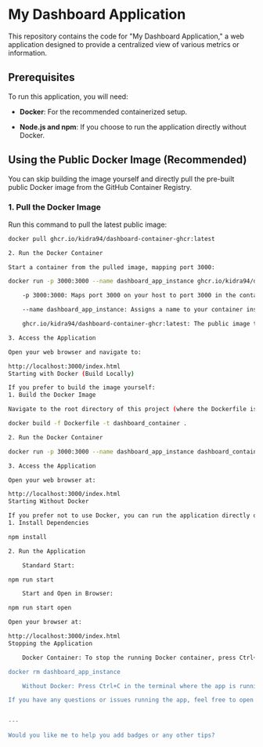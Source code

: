 # My Dashboard Application

This repository contains the code for "My Dashboard Application," a web application designed to provide a centralized view of various metrics or information.

## Prerequisites

To run this application, you will need:

* **Docker**: For the recommended containerized setup.

* **Node.js and npm**: If you choose to run the application directly without Docker.

## Using the Public Docker Image (Recommended)

You can skip building the image yourself and directly pull the pre-built public Docker image from the GitHub Container Registry.

### 1. Pull the Docker Image

Run this command to pull the latest public image:

```bash
docker pull ghcr.io/kidra94/dashboard-container-ghcr:latest

2. Run the Docker Container

Start a container from the pulled image, mapping port 3000:

docker run -p 3000:3000 --name dashboard_app_instance ghcr.io/kidra94/dashboard-container-ghcr:latest

    -p 3000:3000: Maps port 3000 on your host to port 3000 in the container.

    --name dashboard_app_instance: Assigns a name to your container instance (optional).

    ghcr.io/kidra94/dashboard-container-ghcr:latest: The public image tag.

3. Access the Application

Open your web browser and navigate to:

http://localhost:3000/index.html
Starting with Docker (Build Locally)

If you prefer to build the image yourself:
1. Build the Docker Image

Navigate to the root directory of this project (where the Dockerfile is located) and run:

docker build -f Dockerfile -t dashboard_container .

2. Run the Docker Container

docker run -p 3000:3000 --name dashboard_app_instance dashboard_container

3. Access the Application

Open your web browser at:

http://localhost:3000/index.html
Starting Without Docker

If you prefer not to use Docker, you can run the application directly on your machine, provided you have Node.js and npm installed.
1. Install Dependencies

npm install

2. Run the Application

    Standard Start:

npm run start

    Start and Open in Browser:

npm run start open

Open your browser at:

http://localhost:3000/index.html
Stopping the Application

    Docker Container: To stop the running Docker container, press Ctrl+C in the terminal where it's running. To remove it, run:

docker rm dashboard_app_instance

    Without Docker: Press Ctrl+C in the terminal where the app is running.

If you have any questions or issues running the app, feel free to open an issue here.


---

Would you like me to help you add badges or any other tips?